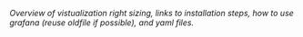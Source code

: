 *Overview of vistualization right sizing, links to installation steps, how to use grafana (reuse oldfile if possible), and yaml files.*